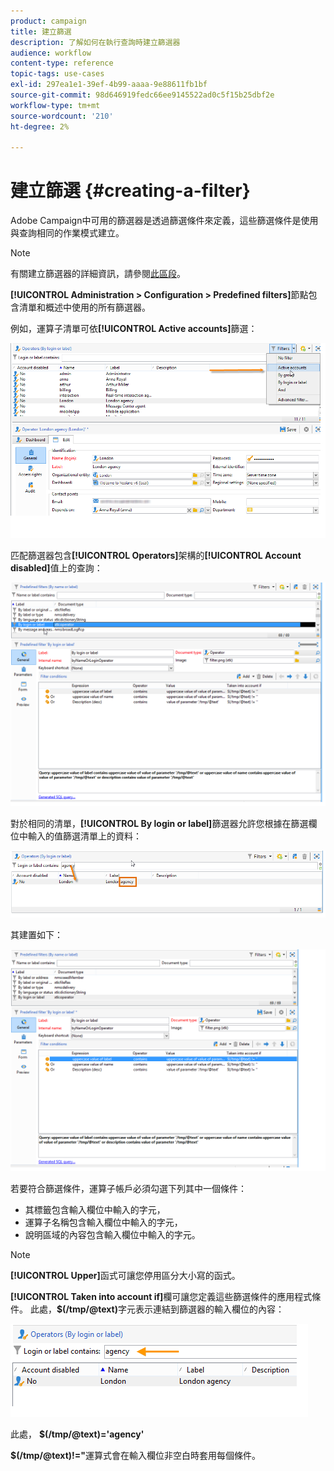 ```yaml
---
product: campaign
title: 建立篩選
description: 了解如何在執行查詢時建立篩選器
audience: workflow
content-type: reference
topic-tags: use-cases
exl-id: 297ea1e1-39ef-4b99-aaaa-9e88611fb1bf
source-git-commit: 98d646919fedc66ee9145522ad0c5f15b25dbf2e
workflow-type: tm+mt
source-wordcount: '210'
ht-degree: 2%

---
```


# 建立篩選 {#creating-a-filter}

Adobe Campaign中可用的篩選器是透過篩選條件來定義，這些篩選條件是使用與查詢相同的作業模式建立。

>[!NOTE]
>
>有關建立篩選器的詳細資訊，請參閱[此區段](../../platform/using/filtering-options.md)。

**[!UICONTROL Administration > Configuration > Predefined filters]**&#x200B;節點包含清單和概述中使用的所有篩選器。

例如，運算子清單可依&#x200B;**[!UICONTROL Active accounts]**&#x200B;篩選：

![](assets/query_editor_filter_sample_1.png)

匹配篩選器包含&#x200B;**[!UICONTROL Operators]**&#x200B;架構的&#x200B;**[!UICONTROL Account disabled]**&#x200B;值上的查詢：

![](assets/query_editor_filter_sample_2.png)

對於相同的清單，**[!UICONTROL By login or label]**&#x200B;篩選器允許您根據在篩選欄位中輸入的值篩選清單上的資料：

![](assets/query_editor_filter_sample_3.png)

其建置如下：

![](assets/query_editor_filter_sample_4.png)

若要符合篩選條件，運算子帳戶必須勾選下列其中一個條件：

* 其標籤包含輸入欄位中輸入的字元，
* 運算子名稱包含輸入欄位中輸入的字元，
* 說明區域的內容包含輸入欄位中輸入的字元。

>[!NOTE]
>
>**[!UICONTROL Upper]**&#x200B;函式可讓您停用區分大小寫的函式。

**[!UICONTROL Taken into account if]**&#x200B;欄可讓您定義這些篩選條件的應用程式條件。 此處，**$(/tmp/@text)**&#x200B;字元表示連結到篩選器的輸入欄位的內容：

![](assets/query_editor_filter_sample_5.png)

此處， **$(/tmp/@text)=&#39;agency&#39;**

**$(/tmp/@text)!=&quot;**&#x200B;運算式會在輸入欄位非空白時套用每個條件。
